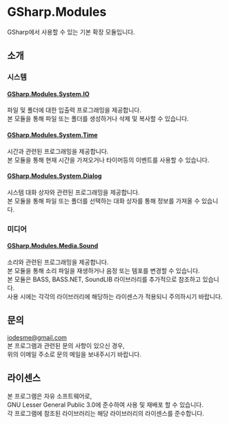 # GSharp.Modules
GSharp에서 사용할 수 있는 기본 확장 모듈입니다.  

## 소개
### 시스템
#### [GSharp.Modules.System.IO](GSharp.Modules.System.IO)
파일 및 폴더에 대한 입출력 프로그래밍을 제공합니다.  
본 모듈을 통해 파일 또는 폴더를 생성하거나 삭제 및 복사할 수 있습니다.

#### [GSharp.Modules.System.Time](GSharp.Modules.System.Time)
시간과 관련된 프로그래밍을 제공합니다.  
본 모듈을 통해 현재 시간을 가져오거나 타이머등의 이벤트를 사용할 수 있습니다.

#### [GSharp.Modules.System.Dialog](GSharp.Modules.System.Dialog)
시스템 대화 상자와 관련된 프로그래밍을 제공합니다.  
본 모듈을 통해 파일 또는 폴더를 선택하는 대화 상자를 통해 정보를 가져올 수 있습니다.

### 미디어
#### [GSharp.Modules.Media.Sound](GSharp.Modules.Media.Sound)
소리와 관련된 프로그래밍을 제공합니다.  
본 모듈을 통해 소리 파일을 재생하거나 음정 또는 템포를 변경할 수 있습니다.  
본 모듈은 BASS, BASS.NET, SoundLIB 라이브러리를 추가적으로 참조하고 있습니다.  
사용 시에는 각각의 라이브러리에 해당하는 라이센스가 적용되니 주의하시기 바랍니다.

## 문의
iodesme@gmail.com  
본 프로그램과 관련된 문의 사항이 있으신 경우,  
위의 이메일 주소로 문의 메일을 보내주시기 바랍니다.

## 라이센스
본 프로그램은 자유 소프트웨어로,  
GNU Lesser General Public 3.0에 준수하여 사용 및 재배포 할 수 있습니다.  
각 프로그램에 참조된 라이브러리는 해당 라이브러리의 라이센스를 준수합니다.
